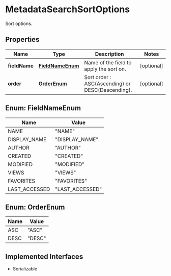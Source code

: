 

# MetadataSearchSortOptions

Sort options.

## Properties

| Name | Type | Description | Notes |
|------------ | ------------- | ------------- | -------------|
|**fieldName** | [**FieldNameEnum**](#FieldNameEnum) | Name of the field to apply the sort on. |  [optional] |
|**order** | [**OrderEnum**](#OrderEnum) | Sort order : ASC(Ascending) or DESC(Descending). |  [optional] |



## Enum: FieldNameEnum

| Name | Value |
|---- | -----|
| NAME | &quot;NAME&quot; |
| DISPLAY_NAME | &quot;DISPLAY_NAME&quot; |
| AUTHOR | &quot;AUTHOR&quot; |
| CREATED | &quot;CREATED&quot; |
| MODIFIED | &quot;MODIFIED&quot; |
| VIEWS | &quot;VIEWS&quot; |
| FAVORITES | &quot;FAVORITES&quot; |
| LAST_ACCESSED | &quot;LAST_ACCESSED&quot; |



## Enum: OrderEnum

| Name | Value |
|---- | -----|
| ASC | &quot;ASC&quot; |
| DESC | &quot;DESC&quot; |


## Implemented Interfaces

* Serializable


